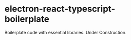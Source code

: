 # electron-react-typescript-boilerplate
Boilerplate code with essential libraries. Under Construction. 
